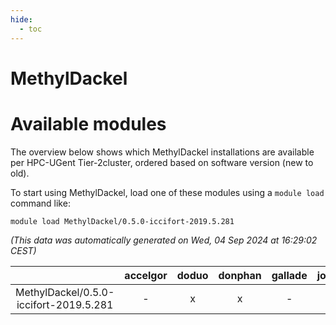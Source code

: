 ```yaml
---
hide:
  - toc
---
```


MethylDackel
============

# Available modules


The overview below shows which MethylDackel installations are available per HPC-UGent Tier-2cluster, ordered based on software version (new to old).

To start using MethylDackel, load one of these modules using a `module load` command like:

```shell
module load MethylDackel/0.5.0-iccifort-2019.5.281
```

*(This data was automatically generated on Wed, 04 Sep 2024 at 16:29:02 CEST)*  

| |accelgor|doduo|donphan|gallade|joltik|shinx|skitty|
| :---: | :---: | :---: | :---: | :---: | :---: | :---: | :---: |
|MethylDackel/0.5.0-iccifort-2019.5.281|-|x|x|-|x|-|-|
